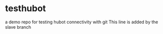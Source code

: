 # testhubot
a demo repo for testing hubot connectivity with git
This line is added by the slave branch
